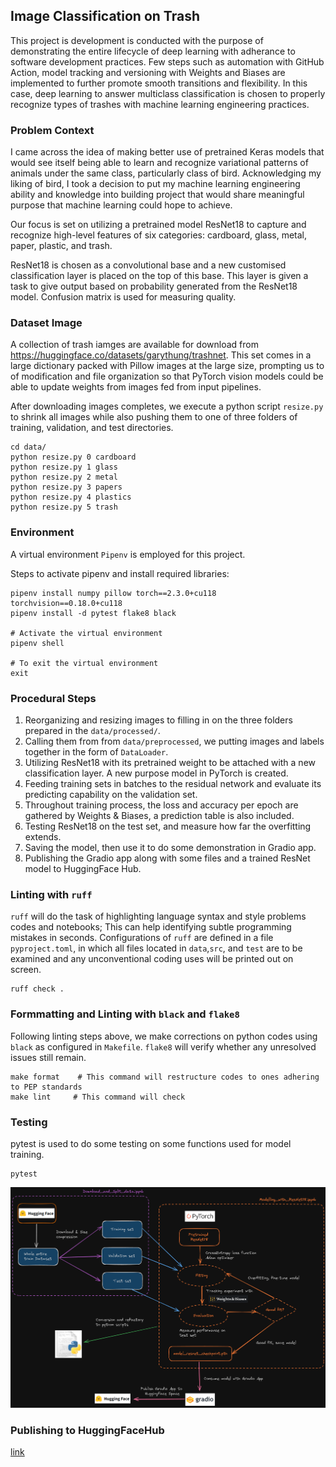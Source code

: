 ## Image Classification on Trash

This project is development is conducted with the purpose of demonstrating the entire lifecycle of deep learning with adherance to software development practices. Few steps such as automation with GitHub Action, model tracking and versioning with Weights and Biases are implemented to further promote smooth transitions and flexibility. In this case, deep learning to answer multiclass classification is chosen to properly recognize types of trashes with machine learning engineering practices.

### Problem Context

I came across the idea of making better use of pretrained Keras models that would see itself being able to learn and recognize variational patterns of animals under the same class, particularly class of bird. Acknowledging my liking of bird, I took a decision to put my machine learning engineering ability and knowledge into building project that would share meaningful purpose that machine learning could hope to achieve.

Our focus is set on utilizing a pretrained model ResNet18 to capture and recognize high-level features of six categories: cardboard, glass, metal, paper, plastic, and trash.

ResNet18 is chosen as a convolutional base and a new customised classification layer is placed on the top of this base. This layer is given a task to give output based on probability generated from the ResNet18 model. Confusion matrix is used for measuring quality.

### Dataset Image 

A collection of trash iamges are available for download from https://huggingface.co/datasets/garythung/trashnet. This set comes in a large dictionary packed with Pillow images at the large size, prompting us to  of modification and file organization so that PyTorch vision models could be able to update weights from images fed from input pipelines.

After downloading images completes, we execute a python script `resize.py` to shrink all images while also pushing them to one of three folders of training, validation, and test directories.

```
cd data/
python resize.py 0 cardboard
python resize.py 1 glass
python resize.py 2 metal
python resize.py 3 papers
python resize.py 4 plastics
python resize.py 5 trash
```


### Environment

A virtual environment `Pipenv` is employed for this project. 

Steps to activate pipenv and install required libraries:
```
pipenv install numpy pillow torch==2.3.0+cu118 torchvision==0.18.0+cu118
pipenv install -d pytest flake8 black

# Activate the virtual environment
pipenv shell

# To exit the virtual environment
exit
``` 

### Procedural Steps

1) Reorganizing and resizing images to filling in on the three folders prepared in the `data/processed/`.
2) Calling them from from `data/preprocessed`, we putting images and labels together in the form of `DataLoader`.
3) Utilizing ResNet18 with its pretrained weight to be attached with a new classification layer. A new purpose model in PyTorch is created.
4) Feeding training sets in batches to the residual network and evaluate its predicting capability on the validation set.
5) Throughout training process, the loss and accuracy per epoch are gathered by Weights & Biases, a prediction table is also included.
6) Testing ResNet18 on the test set, and measure how far the overfitting extends.
7) Saving the model, then use it to do some demonstration in Gradio app.
8) Publishing the Gradio app along with some files and a trained ResNet model to HuggingFace Hub.

### Linting with `ruff`

`ruff` will do the task of highlighting language syntax and style problems codes and notebooks; This can help identifying subtle programming mistakes in seconds. 
Configurations of `ruff` are defined in a file `pyproject.toml`, in which all files located in `data`,`src`, and `test` are to be examined and any unconventional
coding uses will be printed out on screen.

```
ruff check .
```

### Formmatting and Linting with `black` and `flake8`

Following linting steps above, we make corrections on python codes using `black` as configured in `Makefile`. `flake8` will verify whether any unresolved issues still remain.

```
make format    # This command will restructure codes to ones adhering to PEP standards
make lint     # This command will check 
```

### Testing

pytest is used to do some testing on some functions used for model training. 

```
pytest
```

![Image](hugging_face_pytorch.png)

### Publishing to HuggingFaceHub

[link](https://huggingface.co/spaces/rizdi21/trash_image_classifier)

